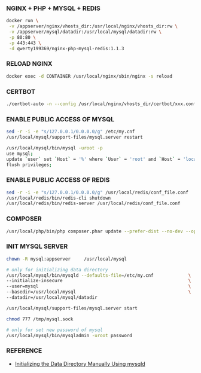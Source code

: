 ### NGINX + PHP + MYSQL + REDIS
```bash
docker run \
 -v /appserver/nginx/vhosts_dir:/usr/local/nginx/vhosts_dir:rw \
 -v /appserver/mysql/datadir:/usr/local/mysql/datadir:rw \
 -p 80:80 \
 -p 443:443 \
 -d qwerty199369/nginx-php-mysql-redis:1.1.3
```

### RELOAD NGINX
```bash
docker exec -d CONTAINER /usr/local/nginx/sbin/nginx -s reload
```

### CERTBOT
```bash
./certbot-auto -n --config /usr/local/nginx/vhosts_dir/certbot/xxx.conf certonly
```

### ENABLE PUBLIC ACCESS OF MYSQL
```bash
sed -r -i -e "s/127.0.0.1/0.0.0.0/g" /etc/my.cnf
/usr/local/mysql/support-files/mysql.server restart

/usr/local/mysql/bin/mysql -uroot -p
use mysql;
update `user` set `Host` = '%' where `User` = 'root' and `Host` = 'localhost';
flush privileges;
```

### ENABLE PUBLIC ACCESS OF REDIS
```bash
sed -r -i -e "s/127.0.0.1/0.0.0.0/g" /usr/local/redis/conf_file.conf
/usr/local/redis/bin/redis-cli shutdown
/usr/local/redis/bin/redis-server /usr/local/redis/conf_file.conf
```

### COMPOSER
```bash
/usr/local/php/bin/php composer.phar update --prefer-dist --no-dev --optimize-autoloader -vvv
```

### INIT MYSQL SERVER
```bash
chown -R mysql:appserver     /usr/local/mysql

# only for initializing data directory
/usr/local/mysql/bin/mysqld --defaults-file=/etc/my.cnf             \
--initialize-insecure                                               \
--user=mysql                                                        \
--basedir=/usr/local/mysql                                          \
--datadir=/usr/local/mysql/datadir

/usr/local/mysql/support-files/mysql.server start

chmod 777 /tmp/mysql.sock

# only for set new password of mysql
/usr/local/mysql/bin/mysqladmin -uroot password
```

### REFERENCE
- [Initializing the Data Directory Manually Using mysqld](https://dev.mysql.com/doc/refman/5.7/en/data-directory-initialization-mysqld.html)
